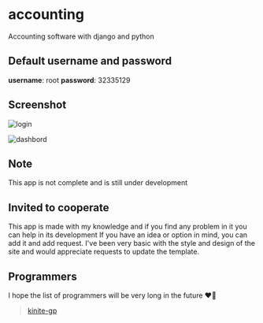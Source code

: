 # accounting

Accounting software with django and python

## Default username and password

**username**: root
        **password**: 32335129

## Screenshot

![login](https://github.com/kinite-gp/accounting/tree/main/static/image/login.png "login")

![dashbord](https://github.com/kinite-gp/accounting/tree/main/static/image/dashbord.png "dashbord")

## Note

This app is not complete and is still under development

## Invited to cooperate

This app is made with my knowledge and if you find any problem in it you can help in its development
If you have an idea or option in mind, you can add it and add request.
I've been very basic with the style and design of the site and would appreciate requests to update the template.

## Programmers

I hope the list of programmers will be very long in the future ❤️🙂

> [kinite-gp](https://github.com/kinite-gp)
